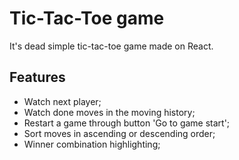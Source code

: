 # Tic-Tac-Toe game

It's dead simple tic-tac-toe game made on React.

## Features

 - Watch next player;
 - Watch done moves in the moving history;
 - Restart a game through button 'Go to game start';
 - Sort moves in ascending or descending order;
 - Winner combination highlighting;